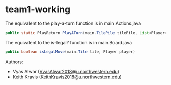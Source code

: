 # team1-working

The equivalent to the play-a-turn function is in main.Actions.java
```java
public static PlayReturn PlayATurn(main.TilePile tilePile, List<Player> remainingPlayers, List<Player> eliminatedPlayers, main.Board board, main.Tile tile)
```
The equivalent to the is-legal? function is in main.Board.java
```java
public boolean isLegalMove(main.Tile tile, Player player)
```

Authors:
  - Vyas Alwar (VyasAlwar2018@u.northwestern.edu)
  - Keith Kravis (KeithKravis2018@u.northwestern.edu)

